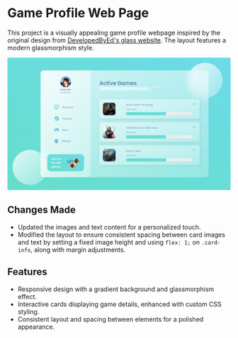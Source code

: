 # Game Profile Web Page

This project is a visually appealing game profile webpage inspired by the original design from [DevelopedByEd's glass website](https://github.com/developedbyed/glass-website). The layout features a modern glassmorphism style.

![Project Screenshot](/images/projectimage.PNG)

## Changes Made

- Updated the images and text content for a personalized touch.
- Modified the layout to ensure consistent spacing between card images and text by setting a fixed image height and using `flex: 1;` on `.card-info`, along with margin adjustments.

## Features

- Responsive design with a gradient background and glassmorphism effect.
- Interactive cards displaying game details, enhanced with custom CSS styling.
- Consistent layout and spacing between elements for a polished appearance.
